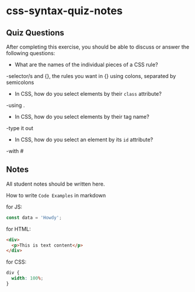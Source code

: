 # css-syntax-quiz-notes

## Quiz Questions

After completing this exercise, you should be able to discuss or answer the following questions:

- What are the names of the individual pieces of a CSS rule?

-selector/s and {}, the rules you want in {} using colons, separated by semicolons

- In CSS, how do you select elements by their `class` attribute?

-using .

- In CSS, how do you select elements by their tag name?

-type it out

- In CSS, how do you select an element by its `id` attribute?

-with #

## Notes

All student notes should be written here.

How to write `Code Examples` in markdown

for JS:

```javascript
const data = 'Howdy';
```

for HTML:

```html
<div>
  <p>This is text content</p>
</div>
```

for CSS:

```css
div {
  width: 100%;
}
```
